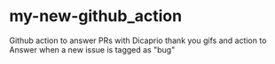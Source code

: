 # my-new-github_action
Github action to answer PRs with Dicaprio thank you gifs and action to Answer when a new issue is tagged as "bug"

